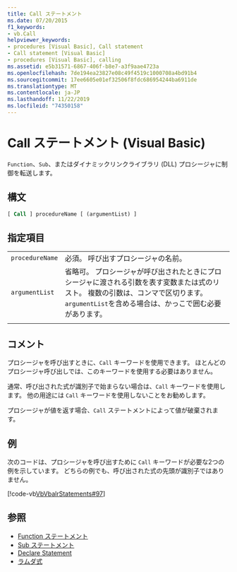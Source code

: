 ```yaml
---
title: Call ステートメント
ms.date: 07/20/2015
f1_keywords:
- vb.Call
helpviewer_keywords:
- procedures [Visual Basic], Call statement
- Call statement [Visual Basic]
- procedures [Visual Basic], calling
ms.assetid: e5b31571-6867-406f-b8e7-a3f9aae4723a
ms.openlocfilehash: 7de194ea23827e08c49f4519c1000708a4bd91b4
ms.sourcegitcommit: 17ee6605e01ef32506f8fdc686954244ba6911de
ms.translationtype: MT
ms.contentlocale: ja-JP
ms.lasthandoff: 11/22/2019
ms.locfileid: "74350158"
---
```

# <a name="call-statement-visual-basic"></a>Call ステートメント (Visual Basic)

`Function`、`Sub`、またはダイナミックリンクライブラリ (DLL) プロシージャに制御を転送します。  
  
## <a name="syntax"></a>構文  
  
```vb  
[ Call ] procedureName [ (argumentList) ]  
```  
  
## <a name="parts"></a>指定項目  

|||
|---|---|
|`procedureName`|必須。 呼び出すプロシージャの名前。|
|`argumentList`|省略可。 プロシージャが呼び出されたときにプロシージャに渡される引数を表す変数または式のリスト。 複数の引数は、コンマで区切ります。 `argumentList`を含める場合は、かっこで囲む必要があります。|
|||
  
## <a name="remarks"></a>コメント

 プロシージャを呼び出すときに、`Call` キーワードを使用できます。 ほとんどのプロシージャ呼び出しでは、このキーワードを使用する必要はありません。

 通常、呼び出された式が識別子で始まらない場合は、`Call` キーワードを使用します。 他の用途には `Call` キーワードを使用しないことをお勧めします。

 プロシージャが値を返す場合、`Call` ステートメントによって値が破棄されます。

## <a name="example"></a>例

 次のコードは、プロシージャを呼び出すために `Call` キーワードが必要な2つの例を示しています。 どちらの例でも、呼び出された式の先頭が識別子ではありません。

 [!code-vb[VbVbalrStatements#97](~/samples/snippets/visualbasic/VS_Snippets_VBCSharp/VbVbalrStatements/VB/Class1.vb#97)]  
  
## <a name="see-also"></a>参照

- [Function ステートメント](function-statement.md)
- [Sub ステートメント](sub-statement.md)
- [Declare Statement](declare-statement.md)
- [ラムダ式](../../programming-guide/language-features/procedures/lambda-expressions.md)
